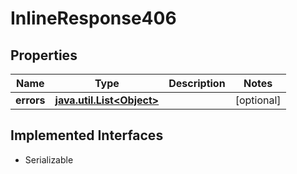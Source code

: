 

# InlineResponse406


## Properties

Name | Type | Description | Notes
------------ | ------------- | ------------- | -------------
**errors** | [**java.util.List&lt;Object&gt;**](Object.md) |  |  [optional]


## Implemented Interfaces

* Serializable


